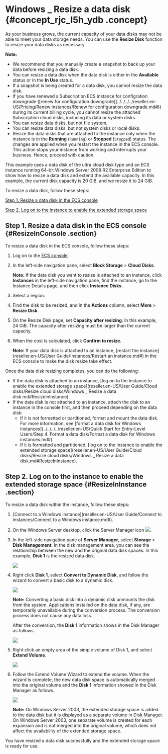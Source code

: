 # Windows \_ Resize a data disk {#concept_rjc_l5h_ydb .concept}

As your business grows, the current capacity of your data disks may not be able to meet your data storage needs. You can use the **Resize Disk** function to resize your data disks as necessary.

**Note:** 

-   We recommend that you manually create a snapshot to back up your data before resizing a data disk.
-   You can resize a data disk when the data disk is either in the **Available** status or in the **In Use** status.
-   If a snapshot is being created for a data disk, you cannot resize the data disk.
-   If you have renewed a Subscription ECS instance for configration downgrade \([renew for configuration downgrade](../../../../reseller.en-US/Pricing/Renew instances/Renew for configuration downgrade.md#)\) during its current billing cycle, you cannot resize the attached Subscription cloud disks, including its data or system disks.
-   You can resize data disks, but not file system.
-   You can resize data disks, but not system disks or local disks.
-   Resize the data disks that are attached to the instance only when the instance is in the **Running** \(`Running`\) or **Stopped** \(`Stopped`\) status. The changes are applied when you restart the instance in the ECS console. This action stops your instance from working and interrupts your business. Hence, proceed with caution.

This example uses a data disk of the ultra cloud disk type and an ECS instance running 64-bit Windows Server 2008 R2 Enterprise Edition to show how to resize a data disk and extend the available capacity. In this example, the current disk capacity is 20 GiB, and we resize it to 24 GiB.

To resize a data disk, follow these steps:

[Step 1. Resize a data disk in the ECS console](#)

[Step 2. Log on to the instance to enable the extended storage space](#)

## Step 1. Resize a data disk in the ECS console {#ResizeInConsole .section}

To resize a data disk in the ECS console, follow these steps:

1.  Log on to the [ECS console](https://partners-intl.console.aliyun.com/#/ecs).
2.  In the left-side navigation pane, select **Block Storage** \> **Cloud Disks**.

    **Note:** If the data disk you want to resize is attached to an instance, click **Instances** in the left-side navigation pane, find the instance, go to the Instance Details page, and then click **Instance Disks**.

3.  Select a region.
4.  Find the disk to be resized, and in the **Actions** column, select **More** \> **Resize Disk**.
5.  On the Resize Disk page, set **Capacity after resizing**. In this example, 24 GiB. The capacity after resizing must be larger than the current capacity.
6.  When the cost is calculated, click **Confirm to resize**.

    **Note:** If your data disk is attached to an instance, [restart the instance](reseller.en-US/User Guide/Instances/Restart an instance.md#) in the ECS console to make the disk resize take effect.


Once the data disk resizing completes, you can do the following:

-   If the data disk is attached to an instance, [log on to the instance to enable the extended storage space](reseller.en-US/User Guide/Cloud disks/Resize cloud disks/Windows _ Resize a data disk.md#ResizeInInstance).
-   If the data disk is not attached to an instance, attach the disk to an instance in the console first, and then proceed depending on the data disk:
    -   If it is not formatted or partitioned, format and mount the data disk. For more information, see [format a data disk for Windows instances](../../../../reseller.en-US/Quick Start for Entry-Level Users/Step 4. Format a data disk/Format a data disk for Windows instances.md#).
    -   If it is formatted and partitioned, [log on to the instance to enable the extended storage space](reseller.en-US/User Guide/Cloud disks/Resize cloud disks/Windows _ Resize a data disk.md#ResizeInInstance).

## Step 2. Log on to the instance to enable the extended storage space {#ResizeInInstance .section}

To resize a data disk within the instance, follow these steps:

1.  [Connect to a Windows instance](reseller.en-US/User Guide/Connect to instances/Connect to a Windows instance.md#).
2.  On the Windows Server desktop, click the Server Manager icon ![](http://static-aliyun-doc.oss-cn-hangzhou.aliyuncs.com/assets/img/9678/15414321175356_en-US.png).
3.  In the left-side navigation pane of **Server Manager**, select **Storage** \> **Disk Management**. In the disk management area, you can see the relationship between the new and the original data disk spaces. In this example, **Disk 1** is the resized data disk. 

    ![](http://static-aliyun-doc.oss-cn-hangzhou.aliyuncs.com/assets/img/9678/15414321175358_en-US.png)

4.  Right click **Disk 1**, select **Convert to Dynamic Disk**, and follow the wizard to convert a basic disk to a dynamic disk. 

    ![](http://static-aliyun-doc.oss-cn-hangzhou.aliyuncs.com/assets/img/9678/15414321175360_en-US.png)

    **Note:** Converting a basic disk into a dynamic disk unmounts the disk from the system. Applications installed on the data disk, if any, are temporarily unavailable during the conversion process. The conversion process does not cause any data loss.

    After the conversion, the **Disk 1** information shows in the Disk Manager as follows.

    ![](http://static-aliyun-doc.oss-cn-hangzhou.aliyuncs.com/assets/img/9678/15414321175362_en-US.png)

5.  Right click an empty area of the simple volume of Disk 1, and select **Extend Volume**.

    ![](http://static-aliyun-doc.oss-cn-hangzhou.aliyuncs.com/assets/img/9678/15414321175363_en-US.png)

6.  Follow the Extend Volume Wizard to extend the volume. When the wizard is complete, the new data disk space is automatically merged into the original volume and the **Disk 1** information showed in the Disk Manager as follows. 

    ![](http://static-aliyun-doc.oss-cn-hangzhou.aliyuncs.com/assets/img/9678/15414321175364_en-US.png)

    **Note:** On Windows Server 2003, the extended storage space is added to the data disk but it is displayed as a separate volume in Disk Manager. On Windows Server 2003, one separate volume is created for each expansion and is not merged into the original volume, which does not affect the availability of the extended storage space.


You have resized a data disk successfully and the extended storage space is ready for use.


